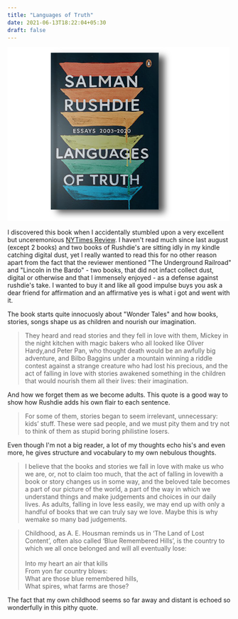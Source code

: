 ```yaml
---
title: "Languages of Truth"
date: 2021-06-13T18:22:04+05:30
draft: false
---
```


![Languages Of Truth](/img/languages-of-truth.png)

  I discovered this book when I accidentally stumbled upon a very excellent but unceremonious [NYTimes Review](https://www.nytimes.com/2021/05/24/books/review-languages-of-truth-salman-rushdie-essays.html). I haven't read much since last august (except 2 books) and two books of Rushdie's are sitting idly in my kindle catching digital dust, yet I really wanted to read this for no other reason apart from the fact that the reviewer mentioned "The Underground Railroad" and "Lincoln in the Bardo" - two books, that did not infact collect dust, digital or otherwise and that I immensely enjoyed - as a defense against rushdie's take. I wanted to buy it and like all good impulse buys you ask a dear friend for affirmation and an affirmative yes is what i got and went with it.

The book starts quite innocuosly about "Wonder Tales" and how books, stories, songs shape us as children and nourish our imagination.

> They heard and read stories and they fell in love with them, Mickey in the night kitchen with magic bakers who all looked like Oliver Hardy,and Peter Pan, who thought death would be an awfully big adventure, and Bilbo Baggins under a mountain winning a riddle contest against a strange creature who had lost his precious, and the act of falling in love with stories awakened something in the children that would nourish them all their lives: their imagination.

And how we forget them as we become adults. This quote is a good way to show how Rushdie adds his own flair to each sentence.

> For some of them, stories began to seem irrelevant, unnecessary: kids’ stuff. These were sad people, and we must pity them and try not to think of them as stupid boring philistine losers.

Even though I'm not a big reader, a lot of my thoughts echo his's and even more, he gives structure and vocabulary to my own nebulous thoughts.

> I believe that the books and stories we fall in love with make us who we are, or, not to claim too much, that the act of falling in lovewith a book or story changes us in some way, and the beloved tale becomes a part of our picture of the world, a part of the way in which we understand things and make judgements and choices in our daily lives. As adults, falling in love less easily, we may end up with only a handful of books that we can truly say we love. Maybe this is why wemake so many bad judgements.

> Childhood, as A. E. Housman reminds us in ‘The Land of Lost Content’, often also called ‘Blue Remembered Hills’, is the country to which we all once belonged and will all eventually lose:\
   \
   Into my heart an air that kills\
   From yon far country blows:\
   What are those blue remembered hills,\
   What spires, what farms are those?


The fact that my own childhood seems so far away and distant is echoed so wonderfully in this pithy quote.
